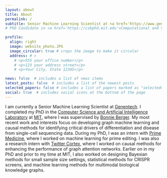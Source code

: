 ```yaml
---
layout: about
title: About
permalink: /
subtitle: Senior Machine Learning Scientist at <a href='https://www.gene.com'>Genentech</a> 
# PhD Candidate in <a href='https://csbphd.mit.edu'>Computational and Systems Biology</a> at <a href='https://www.csail.mit.edu'>MIT CSAIL</a> 

profile:
  align: right
  image: website_photo.JPG
  image_circular: true # crops the image to make it circular
  address: # >
    # <p>555 your office number</p>
    # <p>123 your address street</p>
    # <p>Your City, State 12345</p>

news: false  # includes a list of news items
latest_posts: false  # includes a list of the newest posts
selected_papers: false # includes a list of papers marked as "selected={true}"
social: true  # includes social icons at the bottom of the page
---
```


I am currently a Senior Machine Learning Scientist at <a href='https://www.gene.com'>Genentech</a>. I completed my PhD in the <a href='https://www.csail.mit.edu'>Computer Science and Artificial Intelligence Laboratory</a> at <a href='https://www.mit.edu'>MIT</a>, where I was supervised by <a href='http://people.csail.mit.edu/bab/'>Bonnie Berger</a>. My most recent work and interests focus on developing graph machine learning and causal methods for identifying critical drivers of differentiation and disease from single-cell sequencing data. During my PhD, I was an intern with <a href='http://primemedicine.com'>Prime Medicine</a>, where I worked on machine learning for prime editing. I was also a research intern with <a href='https://cortex.twitter.com'>Twitter Cortex</a>, where I worked on causal methods for enhancing the performance of graph attention networks. Earlier on in my PhD and prior to my time at MIT, I also worked on designing Bayesian methods for small sample size settings, statistical methods for CRISPR screens, and machine learning methods for multimodal biological knowledge graphs. 
